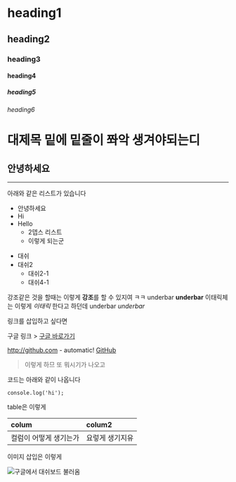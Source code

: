 # heading1
## heading2
### heading3
#### heading4
##### heading5
###### heading6

# 대제목 밑에 밑줄이 쫘악 생겨야되는디

## 안녕하세요
___
아래와 같은 리스트가 있습니다
* 안녕하세요
* Hi
* Hello
  * 2뎁스 리스트
  * 이렇게 되는군
  
  
- 대쉬
- 대쉬2
  - 대쉬2-1
  - 대쉬4-1
  
 

강조같은 것을 할때는 이렇게 **강조**를 할 수 있지여 ㅋㅋ
underbar __underbar__
이태릭체는 이렇게 *이태릭* 한다고 하던데
underbar _underbar_


링크를 삽입하고 싶다면

구글 링크 > [구글 바로가기](http://www.google.co.kr)

http://github.com - automatic!
[GitHub](http://github.com)

>이렇게 하므 또 뭐시기가 나오고

코드는 아래와 같이 나옵니다

`console.log('hi');`


table은 이렇게

|colum|colum2|
|:--|:--|
|컬럼이 어떻게 생기는가|요렇게 생기지유|


이미지 삽입은 이렇게

![구글에서 대쉬보드 불러옴](https://s21089.pcdn.co/wp-content/uploads/features/analytics/dashboard.jpg)
